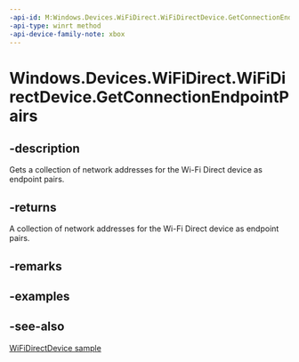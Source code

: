 ```yaml
---
-api-id: M:Windows.Devices.WiFiDirect.WiFiDirectDevice.GetConnectionEndpointPairs
-api-type: winrt method
-api-device-family-note: xbox
---
```


<!-- Method syntax
public Windows.Foundation.Collections.IVectorView<Windows.Networking.EndpointPair> GetConnectionEndpointPairs()
-->

# Windows.Devices.WiFiDirect.WiFiDirectDevice.GetConnectionEndpointPairs

## -description
Gets a collection of network addresses for the Wi-Fi Direct device as endpoint pairs.

## -returns
A collection of network addresses for the Wi-Fi Direct device as endpoint pairs.

## -remarks

## -examples

## -see-also
[WiFiDirectDevice sample](https://github.com/microsoftarchive/msdn-code-gallery-microsoft/tree/master/Official%20Windows%20Platform%20Sample/WiFiDirectDevice%20sample)
